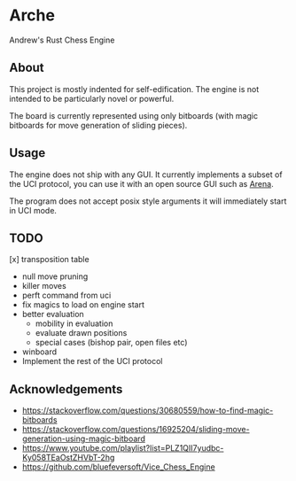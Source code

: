 # Arche
Andrew's Rust Chess Engine

## About

This project is mostly indented for self-edification. The engine is not intended to be particularly novel or powerful.

The board is currently represented using only bitboards (with magic bitboards for move generation of sliding pieces).

## Usage

The engine does not ship with any GUI. It currently implements a subset of the UCI protocol, you can use it with an open source GUI such as [Arena](http://www.playwitharena.de/).

The program does not accept posix style arguments it will immediately start in UCI mode.

## TODO

[x] transposition table
- null move pruning
- killer moves
- perft command from uci
- fix magics to load on engine start
- better evaluation
  - mobility in evaluation
  - evaluate drawn positions
  - special cases (bishop pair, open files etc)
- winboard
- Implement the rest of the UCI protocol

## Acknowledgements

- https://stackoverflow.com/questions/30680559/how-to-find-magic-bitboards
- https://stackoverflow.com/questions/16925204/sliding-move-generation-using-magic-bitboard
- https://www.youtube.com/playlist?list=PLZ1QII7yudbc-Ky058TEaOstZHVbT-2hg
- https://github.com/bluefeversoft/Vice_Chess_Engine
